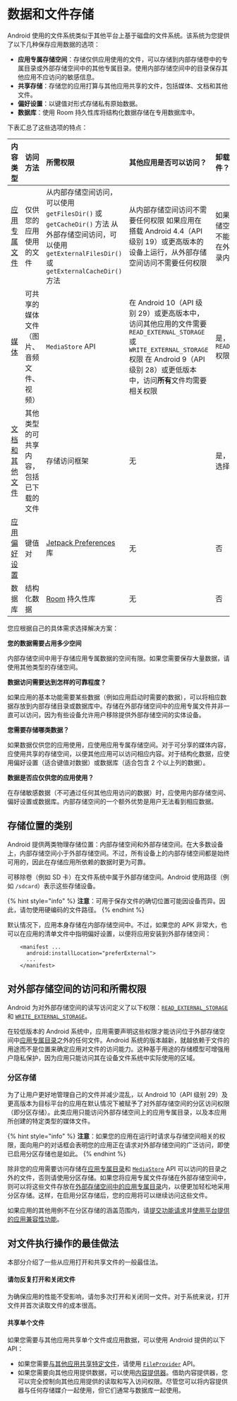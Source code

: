 # 数据和文件存储

Android 使用的文件系统类似于其他平台上基于磁盘的文件系统。该系统为您提供了以下几种保存应用数据的选项：

* **应用专属存储空间**：存储仅供应用使用的文件，可以存储到内部存储卷中的专属目录或外部存储空间中的其他专属目录。使用内部存储空间中的目录保存其他应用不应访问的敏感信息。
* **共享存储**：存储您的应用打算与其他应用共享的文件，包括媒体、文档和其他文件。
* **偏好设置**：以键值对形式存储私有原始数据。
* **数据库**：使用 Room 持久性库将结构化数据存储在专用数据库中。

下表汇总了这些选项的特点：

| 内容类型 | 访问方法 | 所需权限 | 其他应用是否可以访问？ | 卸载应用时是否移除文件？ |  |
| :--- | :--- | :--- | :--- | :--- | :--- |
| [应用专属文件](https://developer.android.com/training/data-storage/app-specific) | 仅供您的应用使用的文件 | 从内部存储空间访问，可以使用 `getFilesDir()` 或 `getCacheDir()` 方法  从外部存储空间访问，可以使用 `getExternalFilesDir()` 或 `getExternalCacheDir()` 方法 | 从内部存储空间访问不需要任何权限  如果应用在搭载 Android 4.4（API 级别 19）或更高版本的设备上运行，从外部存储空间访问不需要任何权限 | 如果文件存储在内部存储空间中的目录内，则不能访问  如果文件存储在外部存储空间中的目录内，则可以访问 | 是 |
| [媒体](https://developer.android.com/training/data-storage/shared/media) | 可共享的媒体文件（图片、音频文件、视频） | `MediaStore` API | 在 Android 10（API 级别 29）或更高版本中，访问其他应用的文件需要 `READ_EXTERNAL_STORAGE` 或 `WRITE_EXTERNAL_STORAGE` 权限  在 Android 9（API 级别 28）或更低版本中，访问**所有**文件均需要相关权限 | 是，但其他应用需要 `READ_EXTERNAL_STORAGE` 权限 | 否 |
| [文档和其他文件](https://developer.android.com/training/data-storage/shared/documents-files) | 其他类型的可共享内容，包括已下载的文件 | 存储访问框架 | 无 | 是，可以通过系统文件选择器访问 | 否 |
| [应用偏好设置](https://developer.android.com/training/data-storage/shared-preferences) | 键值对 | [Jetpack Preferences](https://developer.android.com/guide/topics/ui/settings/use-saved-values) 库 | 无 | 否 | 是 |
| 数据库 | 结构化数据 | [Room](https://developer.android.com/training/data-storage/room) 持久性库 | 无 | 否 | 是 |

您应根据自己的具体需求选择解决方案：

 **您的数据需要占用多少空间**

 内部存储空间中用于存储应用专属数据的空间有限。如果您需要保存大量数据，请使用其他类型的存储空间。 

**数据访问需要达到怎样的可靠程度？**

 如果应用的基本功能需要某些数据（例如应用启动时需要的数据），可以将相应数据存放到内部存储目录或数据库中。存储在外部存储空间中的应用专属文件并非一直可以访问，因为有些设备允许用户移除提供外部存储空间的实体设备。

 **您需要存储哪类数据？**

 如果数据仅供您的应用使用，应使用应用专属存储空间。对于可分享的媒体内容，应使用共享的存储空间，以便其他应用可以访问相应内容。对于结构化数据，应使用偏好设置（适合键值对数据）或数据库（适合包含 2 个以上列的数据）。

 **数据是否应仅供您的应用使用？**

 在存储敏感数据（不可通过任何其他应用访问的数据）时，应使用内部存储空间、偏好设置或数据库。内部存储空间的一个额外优势是用户无法看到相应数据。

## 存储位置的类别

Android 提供两类物理存储位置：内部存储空间和外部存储空间。在大多数设备上，内部存储空间小于外部存储空间。不过，所有设备上的内部存储空间都是始终可用的，因此在存储应用所依赖的数据时更为可靠。

可移除卷（例如 SD 卡）在文件系统中属于外部存储空间。Android 使用路径（例如 `/sdcard`）表示这些存储设备。

{% hint style="info" %}
**注意**：可用于保存文件的确切位置可能因设备而异。因此，请勿使用硬编码的文件路径。
{% endhint %}

默认情况下，应用本身存储在内部存储空间中。不过，如果您的 APK 非常大，也可以在应用的清单文件中指明偏好设置，以便将应用安装到外部存储空间：

```markup
    <manifest ...
      android:installLocation="preferExternal">
      ...
    </manifest>
```

## 对外部存储空间的访问和所需权限

Android 为对外部存储空间的读写访问定义了以下权限：[`READ_EXTERNAL_STORAGE`](https://developer.android.com/reference/android/Manifest.permission#READ_EXTERNAL_STORAGE) 和 [`WRITE_EXTERNAL_STORAGE`](https://developer.android.com/reference/android/Manifest.permission#WRITE_EXTERNAL_STORAGE)。

在较低版本的 Android 系统中，应用需要声明这些权限才能访问位于外部存储空间中[应用专属目录](https://developer.android.com/training/data-storage/app-specific#external)之外的任何文件。Android 系统的版本越新，就越依赖于文件的用途而不是位置来确定应用对文件的访问能力。这种基于用途的存储模型可增强用户隐私保护，因为应用只能访问其在设备文件系统中实际使用的区域。

### 分区存储

为了让用户更好地管理自己的文件并减少混乱，以 Android 10（API 级别 29）及更高版本为目标平台的应用在默认情况下被赋予了对外部存储空间的分区访问权限（即分区存储）。此类应用只能访问外部存储空间上的应用专属目录，以及本应用所创建的特定类型的媒体文件。

{% hint style="info" %}
**注意**：如果您的应用在运行时请求与存储空间相关的权限，面向用户的对话框会表明您的应用正在请求对外部存储空间的广泛访问，即使已启用分区存储也是如此。
{% endhint %}

除非您的应用需要访问存储在[应用专属目录](https://developer.android.com/training/data-storage/app-specific)和 [`MediaStore`](https://developer.android.com/reference/android/provider/MediaStore) API 可以访问的目录之外的文件，否则请使用分区存储。如果您将应用专属文件存储在外部存储空间中，则可以将这些文件存放在[外部存储空间中的应用专属目录](https://developer.android.com/training/data-storage/app-specific#external)内，以便更加轻松地采用分区存储。这样，在启用分区存储后，您的应用将可以继续访问这些文件。

如果应用的其他用例不在分区存储的涵盖范围内，请[提交功能请求](https://source.android.com/setup/contribute/report-bugs)并[使用平台提供的应用兼容性功能](https://developer.android.com/training/data-storage/compatibility)。

## 对文件执行操作的最佳做法

本部分介绍了一些从应用打开和共享文件的一般最佳法。

#### 请勿反复打开和关闭文件 <a id="open-close-files"></a>

为确保应用的性能不受影响，请勿多次打开和关闭同一文件。对于系统来说，打开文件并首次读取文件的成本很高。

#### 共享单个文件 <a id="share-individual-files"></a>

如果您需要与其他应用共享单个文件或应用数据，可以使用 Android 提供的以下 API：

* 如果您需要[与其他应用共享特定文件](https://developer.android.com/training/secure-file-sharing)，请使用 [`FileProvider`](https://developer.android.com/reference/androidx/core/content/FileProvider) API。
* 如果您需要向其他应用提供数据，可以使用[内容提供器](https://developer.android.com/guide/topics/providers/content-providers)。借助内容提供器，您可以完全控制向其他应用提供的读取和写入访问权限。尽管您可以将内容提供器与任何存储媒介一起使用，但它们通常与数据库一起使用。

  


